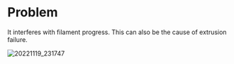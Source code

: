 # Problem

It interferes with filament progress. This can also be the cause of extrusion failure.
 
![20221119_231747](https://user-images.githubusercontent.com/102475504/202855344-e8bf53c6-f5bc-44c2-84db-a04d9a696b45.jpg)
